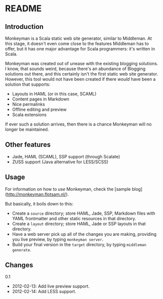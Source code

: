 # README

## Introduction

Monkeyman is a Scala static web site generator, similar to
Middleman. At this stage, it doesn't even come close to the features
Middleman has to offer, but it has one major advantage for Scala
programmers: it's written in Scala.

Monkeyman was created out of unease with the existing blogging
solutions. I know, that sounds weird, because there's an abundance of
Blogging solutions out there, and this certainly isn't the first
static web site generator. However, this tool would not have been
created if there _would_ have been a solution that supports:

* Layouts in HAML (or in this case, SCAML)
* Content pages in Markdown
* Nice permalinks
* Offline editing and preview
* Scala extensions

If ever such a solution arrives, then there is a chance Monkeyman will
no longer be maintained.

## Other features

* Jade, HAML (SCAML), SSP support (through Scalate)
* ZUSS support (Java alternative for LESS/SCSS)

## Usage

For information on how to _use_ Monkeyman, check the [sample blog]
(http://monkeyman.flotsam.nl/). 

But basically, it boils down to this:

* Create a `source` directory; store HAML, Jade, SSP, Markdown files
  with YAML frontmatter and other static resources in that directory.
* Create a `layout` directory; store HAML, Jade or SSP layouts in that
  directory. 
* Have a web server pick up all of the changes you are making,
  providing you live preview, by typing `monkeyman server`. 
* Build your final version in the `target` directory, by typing
  `middleman generate`. 

## Changes

0.1

* 2012-02-13: Add live preview support.
* 2012-02-14: Add LESS support.

